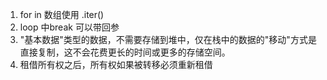  1. for in 数组使用 .iter()
 2. loop 中break 可以带回参
 3. "基本数据"类型的数据，不需要存储到堆中，仅在栈中的数据的"移动"方式是直接复制，这不会花费更长的时间或更多的存储空间。
 4. 租借所有权之后，所有权如果被转移必须重新租借